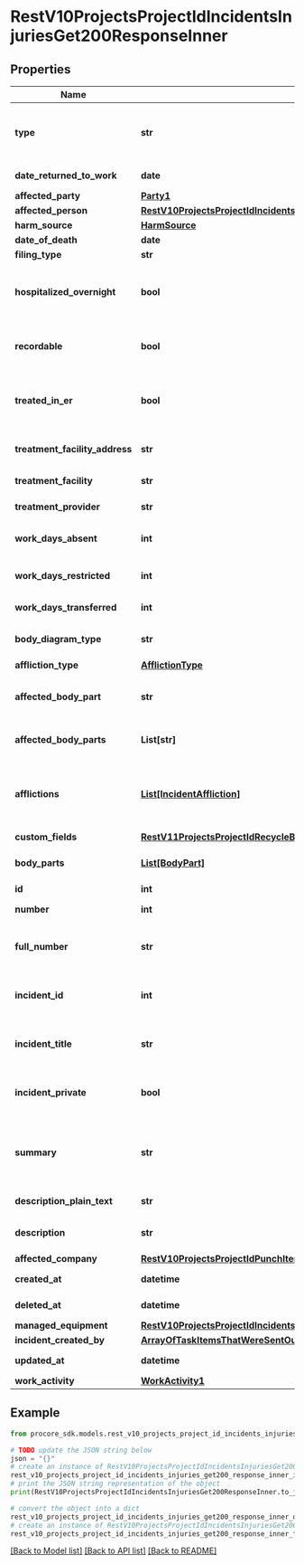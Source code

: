 # RestV10ProjectsProjectIdIncidentsInjuriesGet200ResponseInner


## Properties

Name | Type | Description | Notes
------------ | ------------- | ------------- | -------------
**type** | **str** | The record type, i.e. &#39;injury&#39;, &#39;near_miss&#39;, &#39;environmental&#39;, or &#39;property_damage&#39; | [optional] 
**date_returned_to_work** | **date** | Date returned to work | [optional] 
**affected_party** | [**Party1**](Party1.md) |  | [optional] 
**affected_person** | [**RestV10ProjectsProjectIdIncidentsInjuriesGet200ResponseInnerAllOfAffectedPerson**](RestV10ProjectsProjectIdIncidentsInjuriesGet200ResponseInnerAllOfAffectedPerson.md) |  | [optional] 
**harm_source** | [**HarmSource**](HarmSource.md) |  | [optional] 
**date_of_death** | **date** | Date of death | [optional] 
**filing_type** | **str** | Filing Type | [optional] 
**hospitalized_overnight** | **bool** | Represents whether the injured person was hospitalized overnight | [optional] 
**recordable** | **bool** | Represents whether the Injury record is recordable | [optional] 
**treated_in_er** | **bool** | Represents whether the injured person was treated in the ER | [optional] 
**treatment_facility_address** | **str** | The street address of the treatment facility | [optional] 
**treatment_facility** | **str** | The name of the treatment facility | [optional] 
**treatment_provider** | **str** | The name of the treatment provider | [optional] 
**work_days_absent** | **int** | The number of days absent from work | [optional] 
**work_days_restricted** | **int** | The number of days on restricted work | [optional] 
**work_days_transferred** | **int** | The number of days transferred | [optional] 
**body_diagram_type** | **str** | Body Type displayed in Body Diagram | [optional] 
**affliction_type** | [**AfflictionType**](AfflictionType.md) |  | [optional] 
**affected_body_part** | **str** | DEPRECATED. The body part affected by the affliction | [optional] 
**affected_body_parts** | **List[str]** | Array of body parts affected by the affliction | [optional] 
**afflictions** | [**List[IncidentAffliction]**](IncidentAffliction.md) | DEPRECATED. Array of afflictions affecting the injured person. Currently this is limited to one. | [optional] 
**custom_fields** | [**RestV11ProjectsProjectIdRecycleBinIncidentsWitnessStatementsGet200ResponseInnerCustomFields**](RestV11ProjectsProjectIdRecycleBinIncidentsWitnessStatementsGet200ResponseInnerCustomFields.md) |  | [optional] 
**body_parts** | [**List[BodyPart]**](BodyPart.md) | Body parts affected by the injury | [optional] 
**id** | **int** | Incident Record ID | [optional] 
**number** | **int** | The number of the Record | [optional] 
**full_number** | **str** | The Incident Number combined with the Record Number | [optional] 
**incident_id** | **int** | The id of the Incident to which the record belongs | [optional] 
**incident_title** | **str** | The title of the Incident to which the record belongs | [optional] 
**incident_private** | **bool** | Indicates whether the Incident to which the record belongs is private | [optional] 
**summary** | **str** | Summary combining the affliction type, body part affected, and source of harm. | [optional] 
**description_plain_text** | **str** | Description of event | [optional] 
**description** | **str** | Description of event in Rich Text format | [optional] 
**affected_company** | [**RestV10ProjectsProjectIdPunchItemAssignmentsIdGet200ResponseVendor**](RestV10ProjectsProjectIdPunchItemAssignmentsIdGet200ResponseVendor.md) |  | [optional] 
**created_at** | **datetime** | Timestamp of creation | [optional] 
**deleted_at** | **datetime** | Timestamp of deletion | [optional] 
**managed_equipment** | [**RestV10ProjectsProjectIdIncidentsPropertyDamagesGet200ResponseInnerAllOfManagedEquipment**](RestV10ProjectsProjectIdIncidentsPropertyDamagesGet200ResponseInnerAllOfManagedEquipment.md) |  | [optional] 
**incident_created_by** | [**ArrayOfTaskItemsThatWereSentOutInnerAllOfAssignee**](ArrayOfTaskItemsThatWereSentOutInnerAllOfAssignee.md) |  | [optional] 
**updated_at** | **datetime** | Timestamp of last update | [optional] 
**work_activity** | [**WorkActivity1**](WorkActivity1.md) |  | [optional] 

## Example

```python
from procore_sdk.models.rest_v10_projects_project_id_incidents_injuries_get200_response_inner import RestV10ProjectsProjectIdIncidentsInjuriesGet200ResponseInner

# TODO update the JSON string below
json = "{}"
# create an instance of RestV10ProjectsProjectIdIncidentsInjuriesGet200ResponseInner from a JSON string
rest_v10_projects_project_id_incidents_injuries_get200_response_inner_instance = RestV10ProjectsProjectIdIncidentsInjuriesGet200ResponseInner.from_json(json)
# print the JSON string representation of the object
print(RestV10ProjectsProjectIdIncidentsInjuriesGet200ResponseInner.to_json())

# convert the object into a dict
rest_v10_projects_project_id_incidents_injuries_get200_response_inner_dict = rest_v10_projects_project_id_incidents_injuries_get200_response_inner_instance.to_dict()
# create an instance of RestV10ProjectsProjectIdIncidentsInjuriesGet200ResponseInner from a dict
rest_v10_projects_project_id_incidents_injuries_get200_response_inner_from_dict = RestV10ProjectsProjectIdIncidentsInjuriesGet200ResponseInner.from_dict(rest_v10_projects_project_id_incidents_injuries_get200_response_inner_dict)
```
[[Back to Model list]](../README.md#documentation-for-models) [[Back to API list]](../README.md#documentation-for-api-endpoints) [[Back to README]](../README.md)


